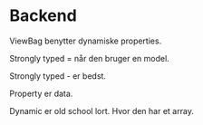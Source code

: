 # Backend

ViewBag benytter dynamiske properties.

Strongly typed = når den bruger en model.

Strongly typed - er bedst.

Property er data.


Dynamic er old school lort. Hvor den har et array.
